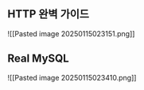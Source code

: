 ## HTTP 완벽 가이드
![[Pasted image 20250115023151.png]]

## Real MySQL

![[Pasted image 20250115023410.png]]
